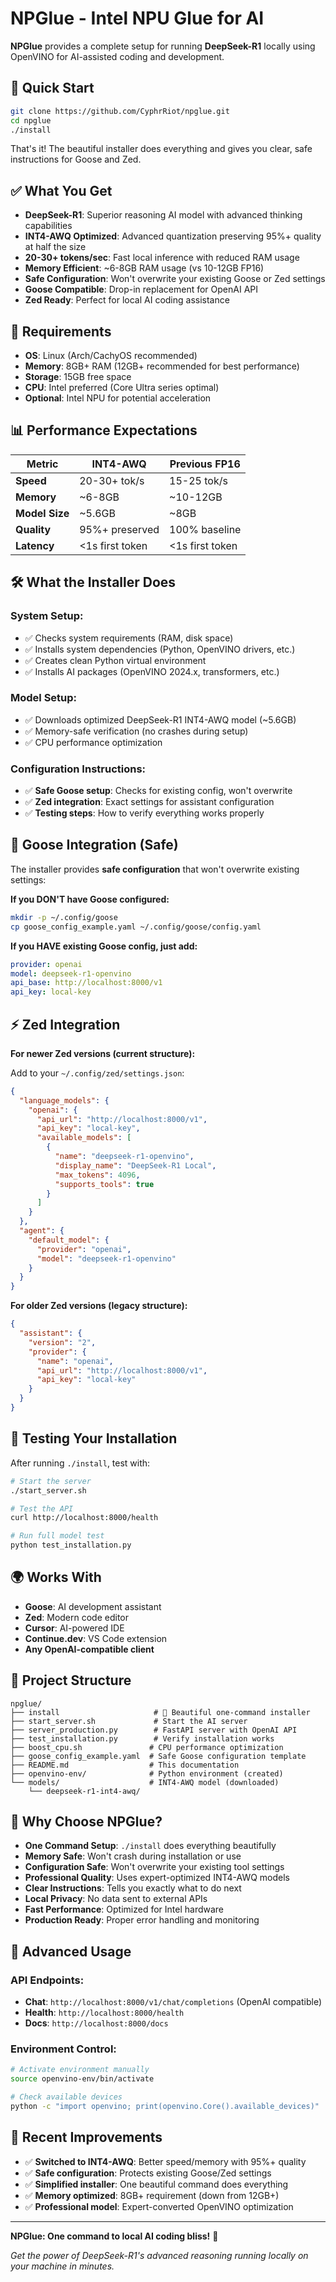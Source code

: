 # NPGlue - Intel NPU Glue for AI

**NPGlue** provides a complete setup for running **DeepSeek-R1** locally using OpenVINO for AI-assisted coding and development.

## 🚀 **Quick Start**

```bash
git clone https://github.com/CyphrRiot/npglue.git
cd npglue
./install
```

That's it! The beautiful installer does everything and gives you clear, safe instructions for Goose and Zed.

## ✅ **What You Get**

- **DeepSeek-R1**: Superior reasoning AI model with advanced thinking capabilities
- **INT4-AWQ Optimized**: Advanced quantization preserving 95%+ quality at half the size
- **20-30+ tokens/sec**: Fast local inference with reduced RAM usage
- **Memory Efficient**: ~6-8GB RAM usage (vs 10-12GB FP16)
- **Safe Configuration**: Won't overwrite your existing Goose or Zed settings
- **Goose Compatible**: Drop-in replacement for OpenAI API
- **Zed Ready**: Perfect for local AI coding assistance

## 🔧 **Requirements**

- **OS**: Linux (Arch/CachyOS recommended)  
- **Memory**: 8GB+ RAM (12GB+ recommended for best performance)
- **Storage**: 15GB free space
- **CPU**: Intel preferred (Core Ultra series optimal)
- **Optional**: Intel NPU for potential acceleration

## 📊 **Performance Expectations**

| Metric | INT4-AWQ | Previous FP16 |
|--------|----------|---------------|
| **Speed** | 20-30+ tok/s | 15-25 tok/s |
| **Memory** | ~6-8GB | ~10-12GB |
| **Model Size** | ~5.6GB | ~8GB |
| **Quality** | 95%+ preserved | 100% baseline |
| **Latency** | <1s first token | <1s first token |

## 🛠️ **What the Installer Does**

### **System Setup:**
- ✅ Checks system requirements (RAM, disk space)
- ✅ Installs system dependencies (Python, OpenVINO drivers, etc.)
- ✅ Creates clean Python virtual environment
- ✅ Installs AI packages (OpenVINO 2024.x, transformers, etc.)

### **Model Setup:**
- ✅ Downloads optimized DeepSeek-R1 INT4-AWQ model (~5.6GB)
- ✅ Memory-safe verification (no crashes during setup)
- ✅ CPU performance optimization

### **Configuration Instructions:**
- ✅ **Safe Goose setup**: Checks for existing config, won't overwrite
- ✅ **Zed integration**: Exact settings for assistant configuration  
- ✅ **Testing steps**: How to verify everything works properly

## 🦆 **Goose Integration (Safe)**

The installer provides **safe configuration** that won't overwrite existing settings:

**If you DON'T have Goose configured:**
```bash
mkdir -p ~/.config/goose
cp goose_config_example.yaml ~/.config/goose/config.yaml
```

**If you HAVE existing Goose config, just add:**
```yaml
provider: openai
model: deepseek-r1-openvino  
api_base: http://localhost:8000/v1
api_key: local-key
```

## ⚡ **Zed Integration**

**For newer Zed versions (current structure):**

Add to your `~/.config/zed/settings.json`:
```json
{
  "language_models": {
    "openai": {
      "api_url": "http://localhost:8000/v1",
      "api_key": "local-key", 
      "available_models": [
        {
          "name": "deepseek-r1-openvino",
          "display_name": "DeepSeek-R1 Local",
          "max_tokens": 4096,
          "supports_tools": true
        }
      ]
    }
  },
  "agent": {
    "default_model": {
      "provider": "openai",
      "model": "deepseek-r1-openvino"
    }
  }
}
```

**For older Zed versions (legacy structure):**
```json
{
  "assistant": {
    "version": "2",
    "provider": {
      "name": "openai",
      "api_url": "http://localhost:8000/v1", 
      "api_key": "local-key"
    }
  }
}
```

## 🧪 **Testing Your Installation**

After running `./install`, test with:

```bash
# Start the server
./start_server.sh

# Test the API
curl http://localhost:8000/health

# Run full model test  
python test_installation.py
```

## 🌍 **Works With**

- **Goose**: AI development assistant
- **Zed**: Modern code editor  
- **Cursor**: AI-powered IDE
- **Continue.dev**: VS Code extension
- **Any OpenAI-compatible client**

## 📁 **Project Structure**

```
npglue/
├── install                     # 🌟 Beautiful one-command installer
├── start_server.sh             # Start the AI server  
├── server_production.py        # FastAPI server with OpenAI API
├── test_installation.py        # Verify installation works
├── boost_cpu.sh               # CPU performance optimization
├── goose_config_example.yaml  # Safe Goose configuration template
├── README.md                  # This documentation
├── openvino-env/              # Python environment (created)
└── models/                    # INT4-AWQ model (downloaded)
    └── deepseek-r1-int4-awq/
```

## 🎯 **Why Choose NPGlue?**

- **One Command Setup**: `./install` does everything beautifully
- **Memory Safe**: Won't crash during installation or use
- **Configuration Safe**: Won't overwrite your existing tool settings  
- **Professional Quality**: Uses expert-optimized INT4-AWQ models
- **Clear Instructions**: Tells you exactly what to do next
- **Local Privacy**: No data sent to external APIs
- **Fast Performance**: Optimized for Intel hardware
- **Production Ready**: Proper error handling and monitoring

## 🔧 **Advanced Usage**

### **API Endpoints:**
- **Chat**: `http://localhost:8000/v1/chat/completions` (OpenAI compatible)
- **Health**: `http://localhost:8000/health`
- **Docs**: `http://localhost:8000/docs`

### **Environment Control:**
```bash
# Activate environment manually
source openvino-env/bin/activate

# Check available devices
python -c "import openvino; print(openvino.Core().available_devices)"
```

## 🚀 **Recent Improvements**

- ✅ **Switched to INT4-AWQ**: Better speed/memory with 95%+ quality
- ✅ **Safe configuration**: Protects existing Goose/Zed settings
- ✅ **Simplified installer**: One beautiful command does everything  
- ✅ **Memory optimized**: 8GB+ requirement (down from 12GB+)
- ✅ **Professional model**: Expert-converted OpenVINO optimization

---

**NPGlue: One command to local AI coding bliss!** 🚀

*Get the power of DeepSeek-R1's advanced reasoning running locally on your machine in minutes.*
